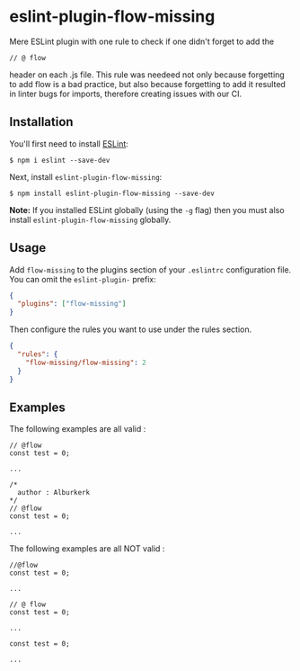 # eslint-plugin-flow-missing

Mere ESLint plugin with one rule to check if one didn't forget to add the

```
// @ flow
```

header on each .js file. This rule was needeed not only because forgetting to add flow is a bad practice, but also because forgetting to add it resulted in linter bugs for imports, therefore creating issues with our CI.

## Installation

You'll first need to install [ESLint](http://eslint.org):

```
$ npm i eslint --save-dev
```

Next, install `eslint-plugin-flow-missing`:

```
$ npm install eslint-plugin-flow-missing --save-dev
```

**Note:** If you installed ESLint globally (using the `-g` flag) then you must also install `eslint-plugin-flow-missing` globally.

## Usage

Add `flow-missing` to the plugins section of your `.eslintrc` configuration file. You can omit the `eslint-plugin-` prefix:

```json
{
  "plugins": ["flow-missing"]
}
```

Then configure the rules you want to use under the rules section.

```json
{
  "rules": {
    "flow-missing/flow-missing": 2
  }
}
```

## Examples

The following examples are all valid :

```
// @flow
const test = 0;

...
```

```
/*
  author : Alburkerk
*/
// @flow
const test = 0;

...
```

The following examples are all NOT valid :

```
//@flow
const test = 0;

...
```

```
// @ flow
const test = 0;

...
```

```
const test = 0;

...
```
